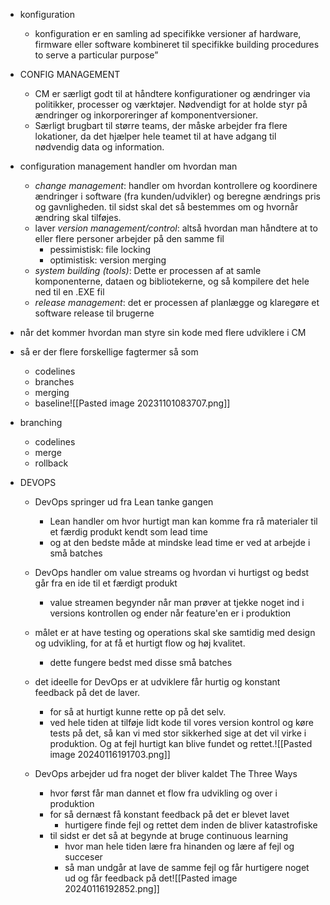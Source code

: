 * konfiguration 
	* konfiguration er en samling ad specifikke versioner af hardware, firmware eller software kombineret til specifikke building procedures to serve a particular purpose”

* CONFIG MANAGEMENT
	* CM er særligt godt til at håndtere konfigurationer og ændringer via politikker, processer og værktøjer. Nødvendigt for at holde styr på ændringer og inkorporeringer af komponentversioner.
	* Særligt brugbart til større teams, der måske arbejder fra flere lokationer, da det hjælper hele teamet til at have adgang til nødvendig data og information.

* configuration management handler om hvordan man 
	* *change management*: handler om hvordan kontrollere og koordinere ændringer i software (fra kunden/udvikler) og beregne ændrings pris og gavnligheden. til sidst skal det så bestemmes om og hvornår ændring skal tilføjes.
	* laver *version management/control*: altså hvordan man håndtere at  to eller flere personer arbejder på den samme fil
		* pessimistisk: file locking
		* optimistisk: version merging
	* *system building (tools)*: Dette er processen af at samle komponenterne, dataen og bibliotekerne, og så kompilere det hele ned til en .EXE fil   
	* *release management*: det er processen af planlægge og klaregøre et software release til brugerne  

* når det kommer hvordan man styre sin kode med flere udviklere i CM 
* så er der flere forskellige fagtermer så som
	* codelines
	* branches
	* merging 
	* baseline![[Pasted image 20231101083707.png]]
* branching
	* codelines
	* merge
	* rollback


* DEVOPS
	* DevOps springer ud fra Lean tanke gangen
		* Lean handler om hvor hurtigt man kan komme fra rå materialer til et færdig produkt kendt som lead time
		* og at den bedste måde at mindske lead time er ved at arbejde i små batches
	* DevOps handler om value streams og hvordan vi hurtigst og bedst går fra en ide til et færdigt produkt 
		* value streamen begynder når man prøver at tjekke noget ind i versions kontrollen og ender når feature'en er i produktion 
	* målet er at have testing og operations skal ske samtidig med design og udvikling, for at få et hurtigt flow og høj kvalitet.
		* dette fungere bedst med disse små batches

	* det ideelle for DevOps er at udviklere får hurtig og konstant feedback på det de laver.
		* for så at hurtigt kunne rette op på det selv. 
		* ved hele tiden at tilføje lidt kode til vores version kontrol og køre tests på det, så kan vi med stor sikkerhed sige at det vil virke i produktion. Og at fejl hurtigt kan blive fundet og rettet.![[Pasted image 20240116191703.png]]
	* DevOps arbejder ud fra noget der bliver kaldet The Three Ways
		* hvor først får man dannet et flow fra udvikling og over i produktion
		* for så dernæst få konstant feedback på det er blevet lavet 
			* hurtigere finde fejl og rettet dem inden de bliver katastrofiske 
		* til sidst er det så at begynde at bruge continuous learning 
			* hvor man hele tiden lære fra hinanden og lære af fejl og succeser  
			* så man undgår at lave de samme fejl og får hurtigere noget ud og får feedback på det![[Pasted image 20240116192852.png]]
